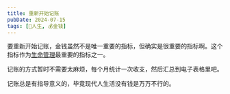 ```yaml
---
title: 重新开始记账
pubDate: 2024-07-15
tags: [💖人生, 💰金钱]
---
```


要重新开始记账，金钱虽然不是唯一重要的指标，但确实是很重要的指标啊。这个指标作为[生命管理](/xyy/20240713a)最重要的指标之一。

记账的方式暂时不需要太麻烦，每个月统计一次收支，然后汇总到电子表格里吧。

记账总是有指导意义的，毕竟现代人生活没有钱是万万不行的。
